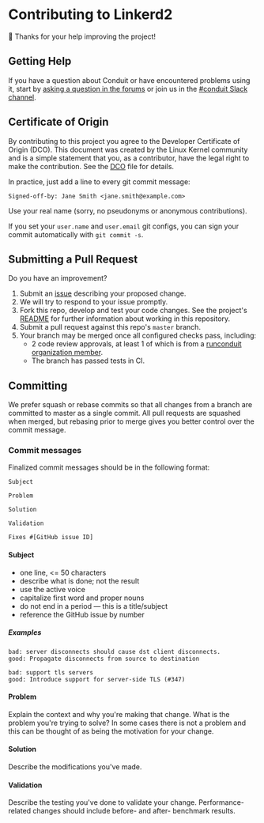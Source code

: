 # Contributing to Linkerd2 #

:balloon: Thanks for your help improving the project!

## Getting Help ##

If you have a question about Conduit or have encountered problems using it,
start by [asking a question in the forums][discourse] or join us in the
[#conduit Slack channel][slack].

## Certificate of Origin ##

By contributing to this project you agree to the Developer Certificate of
Origin (DCO). This document was created by the Linux Kernel community and is a
simple statement that you, as a contributor, have the legal right to make the
contribution. See the [DCO](DCO) file for details.

In practice, just add a line to every git commit message:

```
Signed-off-by: Jane Smith <jane.smith@example.com>
```

Use your real name (sorry, no pseudonyms or anonymous contributions).

If you set your `user.name` and `user.email` git configs, you can sign your
commit automatically with `git commit -s`.

## Submitting a Pull Request ##

Do you have an improvement?

1. Submit an [issue][issue] describing your proposed change.
2. We will try to respond to your issue promptly.
3. Fork this repo, develop and test your code changes. See the project's [README](README.md) for further information about working in this repository.
4. Submit a pull request against this repo's `master` branch.
5. Your branch may be merged once all configured checks pass, including:
    - 2 code review approvals, at least 1 of which is from a [runconduit organization member][members].
    - The branch has passed tests in CI.

## Committing ##

We prefer squash or rebase commits so that all changes from a branch are
committed to master as a single commit. All pull requests are squashed when
merged, but rebasing prior to merge gives you better control over the commit
message.

### Commit messages ###

Finalized commit messages should be in the following format:

```
Subject

Problem

Solution

Validation

Fixes #[GitHub issue ID]
```

#### Subject ####

- one line, <= 50 characters
- describe what is done; not the result
- use the active voice
- capitalize first word and proper nouns
- do not end in a period — this is a title/subject
- reference the GitHub issue by number

##### Examples #####

```
bad: server disconnects should cause dst client disconnects.
good: Propagate disconnects from source to destination
```

```
bad: support tls servers
good: Introduce support for server-side TLS (#347)
```

#### Problem ####

Explain the context and why you're making that change.  What is the problem
you're trying to solve? In some cases there is not a problem and this can be
thought of as being the motivation for your change.

#### Solution ####

Describe the modifications you've made.

#### Validation ####

Describe the testing you've done to validate your change.  Performance-related
changes should include before- and after- benchmark results.

[discourse]: https://discourse.linkerd.io/c/conduit
[issue]: https://github.com/linkerd/linkerd2/issues/new
[members]: https://github.com/orgs/linkerd/people
[slack]: http://slack.linkerd.io/
